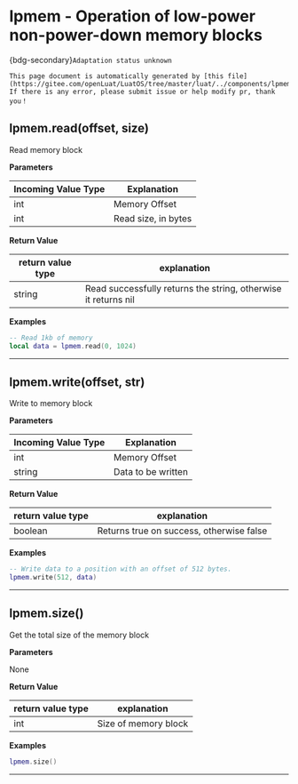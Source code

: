 # lpmem - Operation of low-power non-power-down memory blocks

{bdg-secondary}`Adaptation status unknown`

```{note}
This page document is automatically generated by [this file](https://gitee.com/openLuat/LuatOS/tree/master/luat/../components/lpmem/luat_lib_lpmem.c). If there is any error, please submit issue or help modify pr, thank you！
```


## lpmem.read(offset, size)



Read memory block

**Parameters**

|Incoming Value Type | Explanation|
|-|-|
|int|Memory Offset|
|int|Read size, in bytes|

**Return Value**

|return value type | explanation|
|-|-|
|string|Read successfully returns the string, otherwise it returns nil|

**Examples**

```lua
-- Read 1kb of memory
local data = lpmem.read(0, 1024)

```

---

## lpmem.write(offset, str)



Write to memory block

**Parameters**

|Incoming Value Type | Explanation|
|-|-|
|int|Memory Offset|
|string|Data to be written|

**Return Value**

|return value type | explanation|
|-|-|
|boolean|Returns true on success, otherwise false|

**Examples**

```lua
-- Write data to a position with an offset of 512 bytes.
lpmem.write(512, data)

```

---

## lpmem.size()



Get the total size of the memory block

**Parameters**

None

**Return Value**

|return value type | explanation|
|-|-|
|int|Size of memory block|

**Examples**

```lua
lpmem.size()

```

---


